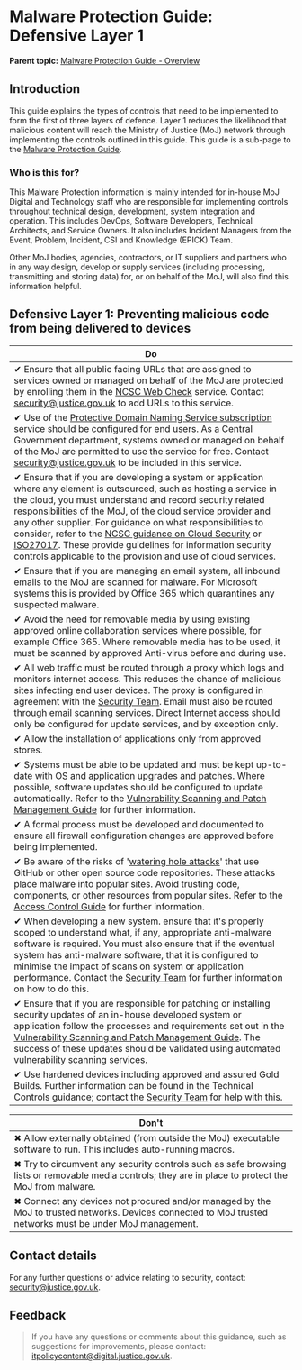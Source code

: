 # Malware Protection Guide: Defensive Layer 1

**Parent topic:** [Malware Protection Guide - Overview](malware-protection-guide-introduction.md)

## Introduction

This guide explains the types of controls that need to be implemented to form the first of three layers of defence. Layer 1 reduces the likelihood that malicious content will reach the Ministry of Justice \(MoJ\) network through implementing the controls outlined in this guide. This guide is a sub-page to the [Malware Protection Guide](malware-protection-guide-introduction.md).

### Who is this for?

This Malware Protection information is mainly intended for in-house MoJ Digital and Technology staff who are responsible for implementing controls throughout technical design, development, system integration and operation. This includes DevOps, Software Developers, Technical Architects, and Service Owners. It also includes Incident Managers from the Event, Problem, Incident, CSI and Knowledge \(EPICK\) Team.

Other MoJ bodies, agencies, contractors, or IT suppliers and partners who in any way design, develop or supply services \(including processing, transmitting and storing data\) for, or on behalf of the MoJ, will also find this information helpful.

## Defensive Layer 1: Preventing malicious code from being delivered to devices

|Do|
|---|
|✔ Ensure that all public facing URLs that are assigned to services owned or managed on behalf of the MoJ are protected by enrolling them in the [NCSC Web Check](https://www.ncsc.gov.uk/information/web-check) service. Contact [security@justice.gov.uk](mailto:security@justice.gov.uk) to add URLs to this service.|
|✔ Use of the [Protective Domain Naming Service subscription](public-sector-dns.md) service should be configured for end users. As a Central Government department, systems owned or managed on behalf of the MoJ are permitted to use the service for free. Contact [security@justice.gov.uk](mailto:security@justice.gov.uk) to be included in this service.|
|✔ Ensure that if you are developing a system or application where any element is outsourced, such as hosting a service in the cloud, you must understand and record security related responsibilities of the MoJ, of the cloud service provider and any other supplier. For guidance on what responsibilities to consider, refer to the [NCSC guidance on Cloud Security](https://www.ncsc.gov.uk/collection/cloud-security) or [ISO27017](https://www.iso.org/standard/43757.html). These provide guidelines for information security controls applicable to the provision and use of cloud services.|
|✔ Ensure that if you are managing an email system, all inbound emails to the MoJ are scanned for malware. For Microsoft systems this is provided by Office 365 which quarantines any suspected malware.|
|✔ Avoid the need for removable media by using existing approved online collaboration services where possible, for example Office 365. Where removable media has to be used, it must be scanned by approved Anti-virus before and during use.|
|✔ All web traffic must be routed through a proxy which logs and monitors internet access. This reduces the chance of malicious sites infecting end user devices. The proxy is configured in agreement with the [Security Team](#contact-details). Email must also be routed through email scanning services. Direct Internet access should only be configured for update services, and by exception only.|
|✔ Allow the installation of applications only from approved stores.|
|✔ Systems must be able to be updated and must be kept up-to-date with OS and application upgrades and patches. Where possible, software updates should be configured to update automatically. Refer to the [Vulnerability Scanning and Patch Management Guide](vulnerability-scanning-and-patch-management-guide.md) for further information.|
|✔ A formal process must be developed and documented to ensure all firewall configuration changes are approved before being implemented.|
|✔ Be aware of the risks of '[watering hole attacks](https://en.wikipedia.org/wiki/Watering_hole_attack)' that use GitHub or other open source code repositories. These attacks place malware into popular sites. Avoid trusting code, components, or other resources from popular sites. Refer to the [Access Control Guide](access-control-guide.md) for further information.|
|✔ When developing a new system. ensure that it's properly scoped to understand what, if any, appropriate anti-malware software is required. You must also ensure that if the eventual system has anti-malware software, that it is configured to minimise the impact of scans on system or application performance. Contact the [Security Team](#contact-details) for further information on how to do this.|
|✔ Ensure that if you are responsible for patching or installing security updates of an in-house developed system or application follow the processes and requirements set out in the [Vulnerability Scanning and Patch Management Guide](vulnerability-scanning-and-patch-management-guide.md). The success of these updates should be validated using automated vulnerability scanning services.|
|✔ Use hardened devices including approved and assured Gold Builds. Further information can be found in the Technical Controls guidance; contact the [Security Team](#contact-details) for help with this.|

|Don't|
|-----|
|✖ Allow externally obtained \(from outside the MoJ\) executable software to run. This includes auto-running macros.|
|✖ Try to circumvent any security controls such as safe browsing lists or removable media controls; they are in place to protect the MoJ from malware.|
|✖ Connect any devices not procured and/or managed by the MoJ to trusted networks. Devices connected to MoJ trusted networks must be under MoJ management.|

## Contact details

For any further questions or advice relating to security, contact: [security@justice.gov.uk](mailto:security@justice.gov.uk).

## Feedback

> If you have any questions or comments about this guidance, such as suggestions for improvements, please contact: [itpolicycontent@digital.justice.gov.uk](mailto:itpolicycontent@digital.justice.gov.uk).


